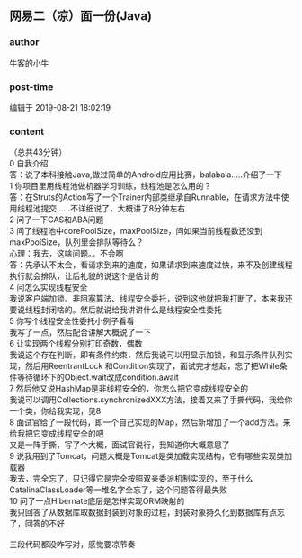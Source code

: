 ## 网易二（凉）面一份(Java)
### author 
牛客的小牛
### post-time 

编辑于  2019-08-21 18:02:19
### content 
<div class="post-topic-des nc-post-content">
 （总共43分钟）
 <br/>
 0 自我介绍
 <br/>
 答：说了本科接触Java,做过简单的Android应用比赛，balabala.....介绍了一下
 <br/>
 1 你项目里用线程池做机器学习训练，线程池是怎么用的？
 <br/>
 答：在Struts的Action写了一个Trainer内部类继承自Runnable，在请求方法中使用线程池提交......不详细说了，大概讲了8分钟左右
 <br/>
 2 问了一下CAS和ABA问题
 <br/>
 3 问了线程池中corePoolSize，maxPoolSize，问如果当前线程数还没到maxPoolSize，队列里会排队等待么？
 <br/>
 心理：我去，这啥问题。。不会啊
 <br/>
 答：先承认不太会，看请求到来的速度，如果请求到来速度过快，来不及创建线程执行就会排队，让后礼貌的说这个是估计的
 <br/>
 4 问怎么实现线程安全
 <br/>
 我说客户端加锁、非阻塞算法、线程安全委托，说到这他就把我打断了，本来我还要说线程封闭啥的。然后就说给我讲讲什么是线程安全性委托
 <br/>
 5 你写个线程安全性委托小例子看看
 <br/>
 我写了一点，然后配合讲解大概说了一下
 <br/>
 6 让实现两个线程分别打印奇数，偶数
 <br/>
 我说这个存在判断，即有条件约束，然后我说可以用显示加锁，和显示条件队列实现，然后用ReentrantLock 和Condition实现了，面试完才想起，忘了把While条件等待循环下的Object.wait改成condition.await
 <br/>
 7 然后他又说HashMap是非线程安全的，你怎么把它变成线程安全的
 <br/>
 我说可以调用Collections.synchronizedXXX方法，接着又来了手撕代码，我给你一个类，你给我实现，见8
 <br/>
 8 面试官给了一段代码，即一个自己实现的Map，然后新增加了一个add方法。来给我把它变成线程安全的吧
 <br/>
 又是一阵手撕，写了个大概，面试官说行，我知道你大概意思了
 <br/>
 9 说我用到了Tomcat，问题大概是Tomcat是类加载实现结构，它有哪些实现类加载器
 <br/>
 我去，完全忘了，只记得它是完全按照双亲委派机制实现的，至于什么CatalinaClassLoader等一堆名字全忘了，这个问题答得最失败
 <br/>
 10 问了一点Hibernate底层是怎样实现ORM映射的
 <br/>
 我只回答了从数据库取数据封装到对象的过程，封装对象持久化到数据库有点忘了，回答的不好
 <br/>
 <div>
  <br/>
 </div>
 <div>
  三段代码都没咋写对，感觉要凉节奏
 </div>
 <div>
  <br/>
 </div>
</div>
